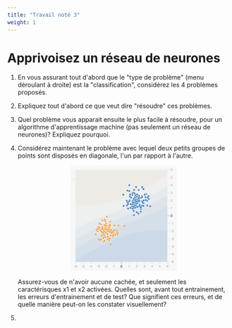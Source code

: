 ```yaml
---
title: "Travail noté 3"
weight: 1
---
```


# Apprivoisez un réseau de neurones

1. En vous assurant tout d'abord que le "type de problème" (menu
   déroulant à droite) est la "classification", considérez les 4
   problèmes proposés.

2. Expliquez tout d'abord ce que veut dire "résoudre" ces problèmes.

3. Quel problème vous apparait ensuite le plus facile à résoudre, pour
   un algorithme d'apprentissage machine (pas seulement un réseau de
   neurones)? Expliquez pourquoi.

2. Considérez maintenant le problème avec lequel deux petits groupes
   de points sont disposés en diagonale, l'un par rapport à l'autre.

   <p style="text-align: center;">
     <img src="/images/module3/tn3/prob1.png" alt="My image" style="width: 50%;">
   </p>

   Assurez-vous de n'avoir aucune cachée, et seulement les    caractérisques x1 et x2 activées. Quelles sont, avant tout entrainement, les erreurs d'entrainement et de test? Que signifient ces erreurs, et de quelle manière peut-on les constater visuellement?

3.
